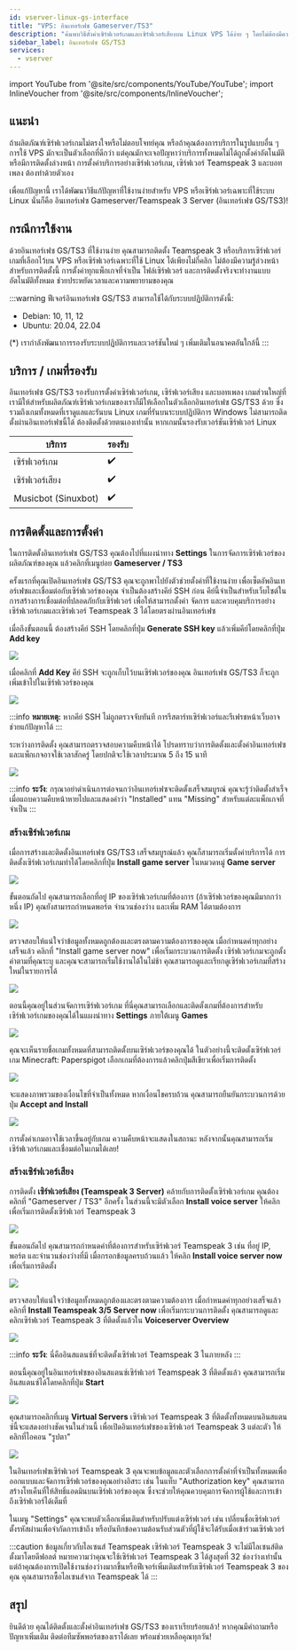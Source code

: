 ```yaml
---
id: vserver-linux-gs-interface
title: "VPS: อินเทอร์เฟซ Gameserver/TS3"
description: "ค้นพบวิธีตั้งค่าเซิร์ฟเวอร์เกมและเซิร์ฟเวอร์เสียงบน Linux VPS ได้ง่าย ๆ โดยไม่ต้องมีความรู้ล่วงหน้า ด้วยอินเทอร์เฟซอัตโนมัติ → เรียนรู้เพิ่มเติมตอนนี้"
sidebar_label: อินเทอร์เฟซ GS/TS3
services:
  - vserver
---
```


import YouTube from '@site/src/components/YouTube/YouTube';
import InlineVoucher from '@site/src/components/InlineVoucher';

## แนะนำ

ถ้าผลิตภัณฑ์เซิร์ฟเวอร์เกมไม่ตรงใจหรือไม่ตอบโจทย์คุณ หรือถ้าคุณต้องการบริการในรูปแบบอื่น ๆ การใช้ VPS มักจะเป็นตัวเลือกที่ดีกว่า แต่คุณมักจะเจอปัญหาว่าบริการทั้งหมดไม่ได้ถูกตั้งค่าอัตโนมัติหรือมีการติดตั้งล่วงหน้า การตั้งค่าบริการอย่างเซิร์ฟเวอร์เกม, เซิร์ฟเวอร์ Teamspeak 3 และบอทเพลง ต้องทำด้วยตัวเอง

เพื่อแก้ปัญหานี้ เราได้พัฒนาวิธีแก้ปัญหาที่ใช้งานง่ายสำหรับ VPS หรือเซิร์ฟเวอร์เฉพาะที่ใช้ระบบ Linux นั่นก็คือ อินเทอร์เฟซ Gameserver/Teamspeak 3 Server (อินเทอร์เฟซ GS/TS3)!

<YouTube videoId="V6qyQFPp_Ls" imageSrc="https://screensaver01.zap-hosting.com/index.php/s/frWNEMQqcMxzRcM/preview" title="ตั้งค่าเซิร์ฟเวอร์เกมด้วย Linux VPS แบบไม่มีประสบการณ์!" description="รู้สึกเข้าใจมากขึ้นเมื่อเห็นของจริง? เราจัดให้! ดำน้ำดูวิดีโอของเราที่อธิบายทุกอย่างให้คุณ ไม่ว่าคุณจะรีบหรือชอบเรียนรู้แบบสนุก ๆ!"/>

<InlineVoucher />

## กรณีการใช้งาน

ด้วยอินเทอร์เฟซ GS/TS3 ที่ใช้งานง่าย คุณสามารถติดตั้ง Teamspeak 3 หรือบริการเซิร์ฟเวอร์เกมที่เลือกไว้บน VPS หรือเซิร์ฟเวอร์เฉพาะที่ใช้ Linux ได้เพียงไม่กี่คลิก ไม่ต้องมีความรู้ล่วงหน้าสำหรับการติดตั้งนี้ การตั้งค่าทุกแพ็กเกจที่จำเป็น ไฟล์เซิร์ฟเวอร์ และการติดตั้งจริงจะทำงานแบบอัตโนมัติทั้งหมด ช่วยประหยัดเวลาและความพยายามของคุณ

:::warning
ฟีเจอร์อินเทอร์เฟซ GS/TS3 สามารถใช้ได้กับระบบปฏิบัติการดังนี้:

- Debian: 10, 11, 12
- Ubuntu: 20.04, 22.04

(*) เรากำลังพัฒนาการรองรับระบบปฏิบัติการและเวอร์ชันใหม่ ๆ เพิ่มเติมในอนาคตอันใกล้นี้
:::

## บริการ / เกมที่รองรับ

อินเทอร์เฟซ GS/TS3 รองรับการตั้งค่าเซิร์ฟเวอร์เกม, เซิร์ฟเวอร์เสียง และบอทเพลง เกมส่วนใหญ่ที่เรามีให้สำหรับผลิตภัณฑ์เซิร์ฟเวอร์เกมของเราก็มีให้เลือกในตัวเลือกอินเทอร์เฟซ GS/TS3 ด้วย ซึ่งรวมถึงเกมทั้งหมดที่เราดูแลและรันบน Linux เกมที่รันบนระบบปฏิบัติการ Windows ไม่สามารถติดตั้งผ่านอินเทอร์เฟซนี้ได้ ต้องติดตั้งด้วยตนเองเท่านั้น หากเกมนั้นรองรับเวอร์ชันเซิร์ฟเวอร์ Linux

| บริการ       | รองรับ |
| ----------- | ---- |
| เซิร์ฟเวอร์เกม  | ✔️    |
| เซิร์ฟเวอร์เสียง | ✔️    |
| Musicbot (Sinuxbot)   | ✔️    |


## การติดตั้งและการตั้งค่า

ในการติดตั้งอินเทอร์เฟซ GS/TS3 คุณต้องไปที่แผงนำทาง **Settings** ในการจัดการเซิร์ฟเวอร์ของผลิตภัณฑ์ของคุณ แล้วคลิกที่เมนูย่อย **Gameserver / TS3**

ครั้งแรกที่คุณเปิดอินเทอร์เฟซ GS/TS3 คุณจะถูกพาไปยังตัวช่วยตั้งค่าที่ใช้งานง่าย เพื่อเซ็ตอัพอินเทอร์เฟซและเชื่อมต่อกับเซิร์ฟเวอร์ของคุณ จำเป็นต้องสร้างคีย์ SSH ก่อน คีย์นี้จำเป็นสำหรับเว็บไซต์ในการสร้างการเชื่อมต่อที่ปลอดภัยกับเซิร์ฟเวอร์ เพื่อให้สามารถตั้งค่า จัดการ และควบคุมบริการอย่างเซิร์ฟเวอร์เกมและเซิร์ฟเวอร์ Teamspeak 3 ได้โดยตรงผ่านอินเทอร์เฟซ

เมื่อถึงขั้นตอนนี้ ต้องสร้างคีย์ SSH โดยคลิกที่ปุ่ม **Generate SSH key** แล้วเพิ่มคีย์โดยคลิกที่ปุ่ม **Add key**

![](https://screensaver01.zap-hosting.com/index.php/s/teZ87eGKRm6iJRa/preview)

เมื่อคลิกที่ **Add Key** คีย์ SSH จะถูกเก็บไว้บนเซิร์ฟเวอร์ของคุณ อินเทอร์เฟซ GS/TS3 ก็จะถูกเพิ่มเข้าไปในเซิร์ฟเวอร์ของคุณ

![](https://screensaver01.zap-hosting.com/index.php/s/QqtCFmC3oxPErD9/preview)

:::info
**หมายเหตุ:** หากคีย์ SSH ไม่ถูกตรวจจับทันที การรีสตาร์ทเซิร์ฟเวอร์และรีเฟรชหน้าเว็บอาจช่วยแก้ปัญหาได้
:::

ระหว่างการติดตั้ง คุณสามารถตรวจสอบความคืบหน้าได้ โปรดทราบว่าการติดตั้งและตั้งค่าอินเทอร์เฟซและแพ็กเกจอาจใช้เวลาสักครู่ โดยปกติจะใช้เวลาประมาณ 5 ถึง 15 นาที

![](https://screensaver01.zap-hosting.com/index.php/s/xkWQBEp74BqQdM6/preview)

:::info
**ระวัง**: กรุณาอย่าดำเนินการต่อจนกว่าอินเทอร์เฟซจะติดตั้งเสร็จสมบูรณ์ คุณจะรู้ว่าติดตั้งสำเร็จเมื่อแถบความคืบหน้าหายไปและแสดงคำว่า "Installed" แทน "Missing" สำหรับแต่ละแพ็กเกจที่จำเป็น
:::

### สร้างเซิร์ฟเวอร์เกม

เมื่อการสร้างและติดตั้งอินเทอร์เฟซ GS/TS3 เสร็จสมบูรณ์แล้ว คุณก็สามารถเริ่มตั้งค่าบริการได้ การติดตั้งเซิร์ฟเวอร์เกมทำได้โดยคลิกที่ปุ่ม **Install game server** ในหมวดหมู่ **Game server**

![](https://screensaver01.zap-hosting.com/index.php/s/4TD3w3dpXrFYNcb/preview)

ขั้นตอนถัดไป คุณสามารถเลือกที่อยู่ IP ของเซิร์ฟเวอร์เกมที่ต้องการ (ถ้าเซิร์ฟเวอร์ของคุณมีมากกว่าหนึ่ง IP) คุณยังสามารถกำหนดพอร์ต จำนวนช่องว่าง และเพิ่ม RAM ได้ตามต้องการ

![](https://screensaver01.zap-hosting.com/index.php/s/icfwifbTrmwZQ6q/preview)

ตรวจสอบให้แน่ใจว่าข้อมูลทั้งหมดถูกต้องและตรงตามความต้องการของคุณ เมื่อกำหนดค่าทุกอย่างเสร็จแล้ว คลิกที่ "Install game server now" เพื่อเริ่มกระบวนการติดตั้ง เซิร์ฟเวอร์เกมจะถูกตั้งค่าตามที่คุณระบุ และคุณจะสามารถเริ่มใช้งานได้ในไม่ช้า คุณสามารถดูและเรียกดูเซิร์ฟเวอร์เกมที่สร้างใหม่ในรายการได้

![](https://screensaver01.zap-hosting.com/index.php/s/MTRmMwc9GyMFW5A/preview)

ตอนนี้คุณอยู่ในส่วนจัดการเซิร์ฟเวอร์เกม ที่นี่คุณสามารถเลือกและติดตั้งเกมที่ต้องการสำหรับเซิร์ฟเวอร์เกมของคุณได้ในแผงนำทาง **Settings** ภายใต้เมนู **Games**

![](https://screensaver01.zap-hosting.com/index.php/s/xqxLAAR6jbdmM3Z/preview)

คุณจะเห็นรายชื่อเกมทั้งหมดที่สามารถติดตั้งบนเซิร์ฟเวอร์ของคุณได้ ในตัวอย่างนี้จะติดตั้งเซิร์ฟเวอร์เกม Minecraft: Paperspigot เลือกเกมที่ต้องการแล้วคลิกปุ่มสีเขียวเพื่อเริ่มการติดตั้ง

![](https://screensaver01.zap-hosting.com/index.php/s/MtrsxLoYxssJLBt/preview)

จะแสดงภาพรวมของเงื่อนไขที่จำเป็นทั้งหมด หากเงื่อนไขครบถ้วน คุณสามารถยืนยันกระบวนการด้วยปุ่ม **Accept and Install**

![](https://screensaver01.zap-hosting.com/index.php/s/GjijXaM3z9EgnYG/preview)

การตั้งค่าเกมอาจใช้เวลาขึ้นอยู่กับเกม ความคืบหน้าจะแสดงในสถานะ หลังจากนั้นคุณสามารถเริ่มเซิร์ฟเวอร์เกมและเชื่อมต่อในเกมได้เลย!

### สร้างเซิร์ฟเวอร์เสียง

การติดตั้ง **เซิร์ฟเวอร์เสียง (Teamspeak 3 Server)** คล้ายกับการติดตั้งเซิร์ฟเวอร์เกม คุณต้องคลิกที่ "Gameserver / TS3" อีกครั้ง ในส่วนนี้จะมีตัวเลือก **Install voice server** ให้คลิกเพื่อเริ่มการติดตั้งเซิร์ฟเวอร์ Teamspeak 3

![](https://screensaver01.zap-hosting.com/index.php/s/xct5DPC57wWeABG/preview)

ขั้นตอนถัดไป คุณสามารถกำหนดค่าที่ต้องการสำหรับเซิร์ฟเวอร์ Teamspeak 3 เช่น ที่อยู่ IP, พอร์ต และจำนวนช่องว่างที่มี เมื่อกรอกข้อมูลครบถ้วนแล้ว ให้คลิก **Install voice server now** เพื่อเริ่มการติดตั้ง

![](https://screensaver01.zap-hosting.com/index.php/s/2XnJrDEDyLwBsHk/preview)

ตรวจสอบให้แน่ใจว่าข้อมูลทั้งหมดถูกต้องและตรงตามความต้องการ เมื่อกำหนดค่าทุกอย่างเสร็จแล้ว คลิกที่ **Install Teamspeak 3/5 Server now** เพื่อเริ่มกระบวนการติดตั้ง คุณสามารถดูและคลิกเซิร์ฟเวอร์ Teamspeak 3 ที่ติดตั้งแล้วใน **Voiceserver Overview**

![](https://screensaver01.zap-hosting.com/index.php/s/bgpZJgPjz7Ybpke/preview)

:::info
**ระวัง**: นี่คืออินสแตนซ์ที่จะติดตั้งเซิร์ฟเวอร์ Teamspeak 3 ในภายหลัง
:::

ตอนนี้คุณอยู่ในอินเทอร์เฟซของอินสแตนซ์เซิร์ฟเวอร์ Teamspeak 3 ที่ติดตั้งแล้ว คุณสามารถเริ่มอินสแตนซ์ได้โดยคลิกที่ปุ่ม **Start**

![](https://screensaver01.zap-hosting.com/index.php/s/G96RPrjEdm96CCj/preview)

คุณสามารถคลิกที่เมนู **Virtual Servers** เซิร์ฟเวอร์ Teamspeak 3 ที่ติดตั้งทั้งหมดบนอินสแตนซ์นี้จะแสดงอย่างชัดเจนในส่วนนี้ เพื่อเปิดอินเทอร์เฟซของเซิร์ฟเวอร์ Teamspeak 3 แต่ละตัว ให้คลิกที่ไอคอน "รูปตา"

![](https://screensaver01.zap-hosting.com/index.php/s/awJdyTgJPSia5B2/preview)

ในอินเทอร์เฟซเซิร์ฟเวอร์ Teamspeak 3 คุณจะพบข้อมูลและตัวเลือกการตั้งค่าที่จำเป็นทั้งหมดเพื่อออกแบบและจัดการเซิร์ฟเวอร์ของคุณอย่างอิสระ เช่น ในแท็บ "Authorization key" คุณสามารถสร้างโทเค็นที่ให้สิทธิ์แอดมินบนเซิร์ฟเวอร์ของคุณ ซึ่งจะช่วยให้คุณควบคุมการจัดการผู้ใช้และการเข้าถึงเซิร์ฟเวอร์ได้เต็มที่

ในเมนู "Settings" คุณจะพบตัวเลือกเพิ่มเติมสำหรับปรับแต่งเซิร์ฟเวอร์ เช่น เปลี่ยนชื่อเซิร์ฟเวอร์ ตั้งรหัสผ่านเพื่อจำกัดการเข้าถึง หรือบันทึกข้อความต้อนรับส่วนตัวที่ผู้ใช้จะได้รับเมื่อเข้าร่วมเซิร์ฟเวอร์

:::caution ข้อมูลเกี่ยวกับไลเซนส์ Teamspeak
เซิร์ฟเวอร์ Teamspeak 3 จะไม่มีไลเซนส์ติดตั้งมาโดยดีฟอลต์ หมายความว่าคุณจะใช้เซิร์ฟเวอร์ Teamspeak 3 ได้สูงสุดที่ 32 ช่องว่างเท่านั้น แต่ถ้าคุณต้องการเปิดใช้งานช่องว่างมากขึ้นหรือฟีเจอร์เพิ่มเติมสำหรับเซิร์ฟเวอร์ Teamspeak 3 ของคุณ คุณสามารถซื้อไลเซนส์จาก Teamspeak ได้
:::

## สรุป

ยินดีด้วย คุณได้ติดตั้งและตั้งค่าอินเทอร์เฟซ GS/TS3 ของเราเรียบร้อยแล้ว! หากคุณมีคำถามหรือปัญหาเพิ่มเติม ติดต่อทีมซัพพอร์ตของเราได้เลย พร้อมช่วยเหลือคุณทุกวัน!

<InlineVoucher />